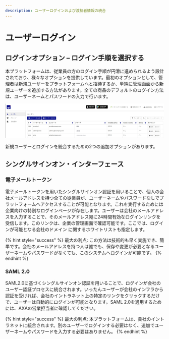 ```yaml
---
description: ユーザーログインおよび渡航者情報の統合
---
```


# ユーザーログイン

## ログインオプション – ログイン手順を選択する

本プラットフォームは、従業員の方のログイン手順が円滑に進められるよう設計されており、様々なオプションを提供しています。最初のオプションとして、管理者は新規ユーザーをプラットフォームへと招待するか、単純に管理画面から新規ユーザーを追加する方法があります。全ての商品のデフォルトのログイン方法は、ユーザーネームとパスワードの入力で行います。

![](../.gitbook/assets/interfaces%20%288%29.jpg)

新規ユーザーとログインを統合するための2つの追加オプションがあります。

## シングルサインオン・インターフェース

### 電子メールトークン

電子メールトークンを用いたシングルサインオン認証を用いることで、個人の会社メールアドレスを持つ全ての従業員が、ユーザーネームやパスワードなしでプラットフォームへアクセスすることが可能となります。これを実行するためには企業向けの特別なログインページが存在します。ユーザーは会社のメールアドレスを入力することで、そのメールアドレス宛に24時間有効なログインリンクを受信します。このリンクは、企業の管理画面で確認可能です。ここでは、ログインが可能となる会社のドメイン に関するホワイトリストも指定します。

{% hint style="success" %}
最大の利点: この方法は技術的も早く実施でき、簡単です。会社のメールアドレスを持つ人は誰でも、保存や変更が必要となるユーザーネームやパスワードがなくても、このシステムへログインが可能です。
{% endhint %}

### **SAML 2.0**

SAML2.0に基づくシングルサインオン認証を用いることで、ログインが会社のユーザー認証プロセスに統合されます。いったんユーザーが会社のインフラから認証を受ければ、会社のイントラネット上の特定のリンクをクリックするだけで、ユーザーは自動的にログインが可能となります。SAML 2.0を適用するためには、AXAの営業担当者に確認してください。

{% hint style="success" %}
最大の利点: 本プラットフォームは、貴社のイントラネットに統合されます。別のユーザーでログインする必要はなく、追加でユーザーネームやパスワードを入力する必要はありません。
{% endhint %}

